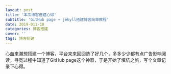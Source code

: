 ```yaml
---
layout: post
title: '本次博客搭建心得'  
subtitle: 'GitHub page + jekyll搭建博客简单教程'
date: 2019-011-10
categories: 博客搭建
cover: ''
tags: 博客搭建
---
```

心血来潮想搭建一个博客，平台来来回回选了好几个，多多少少都有点广告影响阅读，寻觅过程中知道了GitHub page这个神器，于是开始了填坑之旅，写个文章记录下心得。
